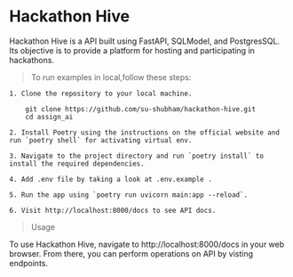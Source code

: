 # Hackathon Hive

Hackathon Hive is a API built using FastAPI, SQLModel, and PostgresSQL. Its objective is to provide a platform for hosting and participating in hackathons.

> To run examples in local,follow these steps:

```
1. Clone the repository to your local machine.

    git clone https://github.com/su-shubham/hackathon-hive.git
    cd assign_ai

2. Install Poetry using the instructions on the official website and run `poetry shell` for activating virtual env.

3. Navigate to the project directory and run `poetry install` to install the required dependencies.

4. Add .env file by taking a look at .env.example .

5. Run the app using `poetry run uvicorn main:app --reload`.

6. Visit http://localhost:8000/docs to see API docs.
```

> Usage

To use Hackathon Hive, navigate to http://localhost:8000/docs in your web browser. From there, you can perform operations on API by visting endpoints.
